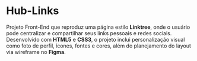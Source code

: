 # Hub-Links

Projeto Front-End que reproduz uma página estilo **Linktree**, onde o usuário pode centralizar e compartilhar seus links pessoais e redes sociais. Desenvolvido com **HTML5** e **CSS3**, o projeto inclui personalização visual como foto de perfil, ícones, fontes e cores, além do planejamento do layout via wireframe no **Figma**.
